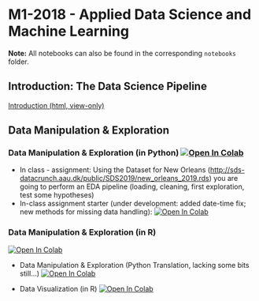 # M1-2018 - Applied Data Science and Machine Learning

**Note:** All notebooks can also be found in the corresponding `notebooks` folder.

## Introduction: The Data Science Pipeline

[Introduction (html, view-only)](https://raw.githack.com/SDS-AAU/M1-2019/master/notebooks/M1_0_DS_pipeline.html)

## Data Manipulation & Exploration

### Data Manipulation & Exploration (in Python) [![Open In Colab](https://colab.research.google.com/assets/colab-badge.svg)](https://colab.research.google.com/github/SDS-AAU/M1-2019/blob/master/notebooks/SDS_S1_2_EDA.ipynb#&offline=true&sandboxMode=true)
* In class - assignment: Using the Dataset for New Orleans (http://sds-datacrunch.aau.dk/public/SDS2019/new_orleans_2019.rds) you are going to perform an EDA pipeline (loading, cleaning, first exploration, test some hypotheses) 
* In-class assignment starter (under development: added date-time fix; new methods for missing data handling): [![Open In Colab](https://colab.research.google.com/assets/colab-badge.svg)](https://colab.research.google.com/github/SDS-AAU/M1-2019/blob/master/notebooks/SDS_M1___S1_2___Exercise_u.ipynb#&offline=false&sandboxMode=true)

### Data Manipulation & Exploration (in R)

[![Open In Colab](https://colab.research.google.com/assets/colab-badge.svg)](https://colab.research.google.com/drive/1i6KJBlGViSxCgFxBxlfB8NDw5iOwI4FW#forceEdit=true&offline=true&sandboxMode=true)
 * Data Manipulation & Exploration (Python Translation, lacking some bits still...) [![Open In Colab](https://colab.research.google.com/assets/colab-badge.svg)](https://colab.research.google.com/github/SDS-AAU/M1-2019/blob/master/notebooks/M1_S3_4_Python_translation.ipynb#&offline=false&sandboxMode=true)
 
 
* Data Visualization (in R) [![Open In Colab](https://colab.research.google.com/assets/colab-badge.svg)](https://colab.research.google.com/drive/1bgDU6CeLHENCloVjg-7rfdKlCpIoA_1a#scrollTo=FXHwQLB9H151&forceEdit=true&offline=true&sandboxMode=true)
